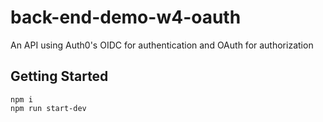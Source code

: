 # back-end-demo-w4-oauth
An API using Auth0's OIDC for authentication and OAuth for authorization

## Getting Started

    npm i
    npm run start-dev